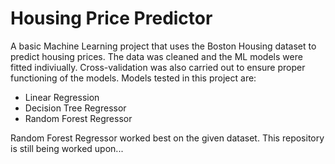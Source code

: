 # Housing Price Predictor

A basic Machine Learning project that uses the Boston Housing dataset to predict housing prices. The data was cleaned and the ML models were fitted indiviually. Cross-validation was also carried out to ensure proper functioning of the models.
Models tested in this project are:
 - Linear Regression
 - Decision Tree Regressor
 - Random Forest Regressor
   
Random Forest Regressor worked best on the given dataset.
This repository is still being worked upon...

